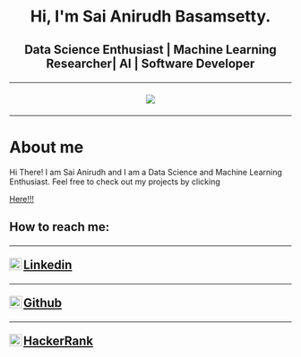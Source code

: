 <h1 align="center">Hi, I'm Sai Anirudh Basamsetty.
<h2 align="center"> Data Science Enthusiast | Machine Learning Researcher| AI | Software Developer
  <hr>
<p align ="center">
<img src="https://github-readme-stats.vercel.app/api?username=saianirudh97&show_icons=true&title_color=00ffff&text_color=33ff33&bg_color=333333&icon_color=ffff4d")
</p>


---
<h1 align="left">About me </h1>
Hi There! I am Sai Anirudh and I am a Data Science and Machine Learning Enthusiast. Feel free to check out my projects by clicking 

[Here!!!](https://github.com/saianirudh97)

<h2 align="left">How to reach me:
  <hr>
 <p align = "left">
  
<a href="https://www.linkedin.com/in/sai-anirudh-basamsetty/">
  <img align="left" alt="Anirudh's's Linkdein" width="22px" src="https://cdn.jsdelivr.net/npm/simple-icons@v3/icons/linkedin.svg" />Linkedin
</a>
<hr>
<a href="https://github.com/saianirudh97">
  <img align="left" alt="Anirudh's Github" width="22px" src="https://cdn.jsdelivr.net/npm/simple-icons@v3/icons/github.svg" />Github
</a>
<hr>
<a href="https://www.hackerrank.com/Sai_Anirudh97">
  <img align="left" alt="Anirudh's Hackerrank" width="22px" src="https://cdn.jsdelivr.net/npm/simple-icons@v3/icons/hackerrank.svg" />HackerRank
</a>

</p>
